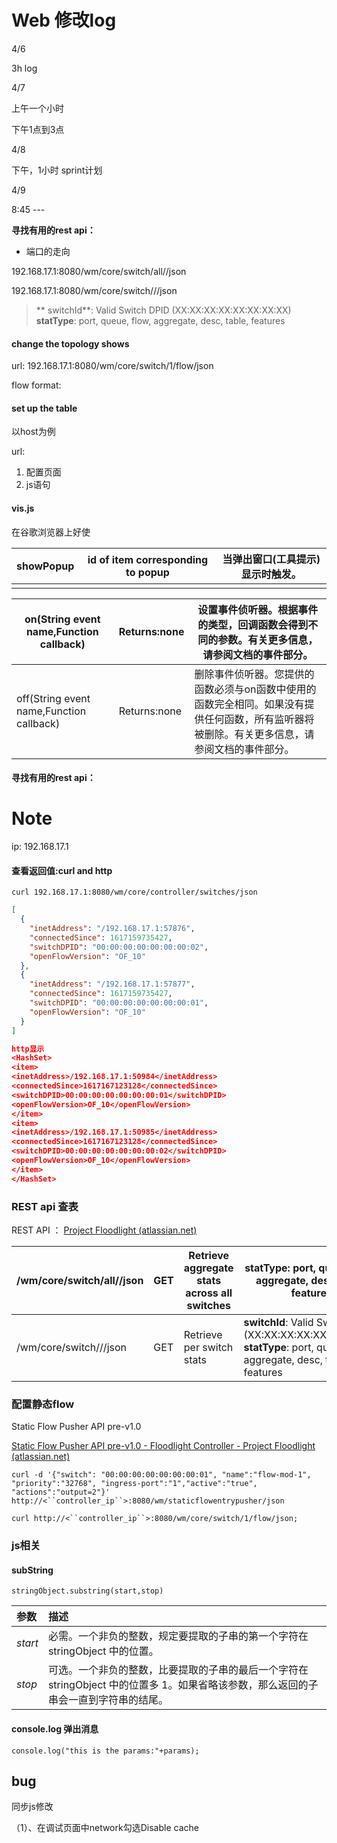 # Web 修改log



4/6

3h log

4/7

上午一个小时

下午1点到3点

4/8

下午，1小时 sprint计划

4/9

8:45 --- 







**寻找有用的rest api：**

- 端口的走向

  

192.168.17.1:8080/wm/core/switch/all/<statType>/json 

192.168.17.1:8080/wm/core/switch/<switchId>/<statType>/json 

> ** switchId**: Valid Switch DPID (XX:XX:XX:XX:XX:XX:XX:XX)  **statType**: port, queue, flow, aggregate, desc, table, features 



#### change the topology shows

url: 192.168.17.1:8080/wm/core/switch/1/flow/json

flow format:



#### set up the table

以host为例

url:

1. 配置页面
2. js语句







#### **vis.js**

在谷歌浏览器上好使

| showPopup | id of item corresponding to popup | 当弹出窗口(工具提示)显示时触发。 |
| --------- | --------------------------------- | -------------------------------- |
|           |                                   |                                  |

| on(String event name,Function callback)  | Returns:none | 设置事件侦听器。根据事件的类型，回调函数会得到不同的参数。有关更多信息，请参阅文档的事件部分。 |
| ---------------------------------------- | ------------ | ------------------------------------------------------------ |
| off(String event name,Function callback) | Returns:none | 删除事件侦听器。您提供的函数必须与on函数中使用的函数完全相同。如果没有提供任何函数，所有监听器将被删除。有关更多信息，请参阅文档的事件部分。 |



#### **寻找有用的rest api：**







# Note

ip: 192.168.17.1

#### 查看返回值:curl and http

```
curl 192.168.17.1:8080/wm/core/controller/switches/json
```

~~~json
[
  {
    "inetAddress": "/192.168.17.1:57876",
    "connectedSince": 1617159735427,
    "switchDPID": "00:00:00:00:00:00:00:02",
    "openFlowVersion": "OF_10"
  },
  {
    "inetAddress": "/192.168.17.1:57877",
    "connectedSince": 1617159735427,
    "switchDPID": "00:00:00:00:00:00:00:01",
    "openFlowVersion": "OF_10"
  }
]

http显示
<HashSet>
<item>
<inetAddress>/192.168.17.1:50984</inetAddress>
<connectedSince>1617167123128</connectedSince>
<switchDPID>00:00:00:00:00:00:00:01</switchDPID>
<openFlowVersion>OF_10</openFlowVersion>
</item>
<item>
<inetAddress>/192.168.17.1:50985</inetAddress>
<connectedSince>1617167123128</connectedSince>
<switchDPID>00:00:00:00:00:00:00:02</switchDPID>
<openFlowVersion>OF_10</openFlowVersion>
</item>
</HashSet>
~~~



### REST api 查表

REST API ： [Project Floodlight (atlassian.net)](https://floodlight.atlassian.net/wiki/spaces/floodlightcontroller/pages/1343492/Floodlight+REST+API+pre-v1.0)

| /wm/core/switch/all/<statType>/json        | GET  | Retrieve aggregate stats across all switches | **statType**: port, queue, flow, aggregate, desc, table, features |
| ------------------------------------------ | ---- | -------------------------------------------- | ------------------------------------------------------------ |
| /wm/core/switch/<switchId>/<statType>/json | GET  | Retrieve per switch stats                    | **switchId**: Valid Switch DPID (XX:XX:XX:XX:XX:XX:XX:XX)  **statType**: port, queue, flow, aggregate, desc, table, features |

### 配置静态flow

Static Flow Pusher API pre-v1.0

[Static Flow Pusher API pre-v1.0 - Floodlight Controller - Project Floodlight (atlassian.net)](https://floodlight.atlassian.net/wiki/spaces/floodlightcontroller/pages/1343498/Static+Flow+Pusher+API+pre-v1.0)

```
curl -d '{"switch": "00:00:00:00:00:00:00:01", "name":"flow-mod-1", "priority":"32768", "ingress-port":"1","active":"true", "actions":"output=2"}' http://<``controller_ip``>:8080/wm/staticflowentrypusher/json
```

```
curl http://<``controller_ip``>:8080/wm/core/switch/1/flow/json;
```



### js相关

#### subString

```
stringObject.substring(start,stop)
```

| 参数    | 描述                                                         |
| :------ | :----------------------------------------------------------- |
| *start* | 必需。一个非负的整数，规定要提取的子串的第一个字符在 stringObject 中的位置。 |
| *stop*  | 可选。一个非负的整数，比要提取的子串的最后一个字符在 stringObject 中的位置多 1。如果省略该参数，那么返回的子串会一直到字符串的结尾。 |

#### console.log 弹出消息

```
console.log("this is the params:"+params);
```

## bug

同步js修改

（1）、在调试页面中network勾选Disable cache